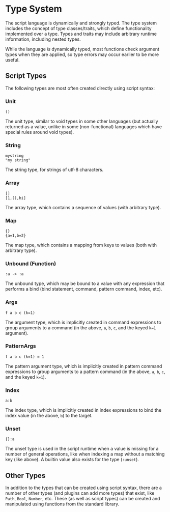 # Type System

The script language is dynamically and strongly typed. The type system includes
the concept of type classes/traits, which define functionality implemented over
a type. Types and traits may include arbitrary runtime information, including
nested types.

While the language _is_ dynamically typed, most functions check argument types
when they are applied, so type errors may occur earlier to be more useful.

## Script Types
The following types are most often created directly using script syntax:

### Unit
```ergo
()
```
The unit type, similar to void types in some other languages (but actually
returned as a value, unlike in some (non-functional) languages which have
special rules around void types).

### String
```ergo
mystring
"my string"
```
The string type, for strings of utf-8 characters.

### Array
```ergo
[]
[1,(),hi]
```
The array type, which contains a sequence of values (with arbitrary type).

### Map
```ergo
{}
{a=1,b=2}
```
The map type, which contains a mapping from keys to values (both with arbitrary
type).

### Unbound (Function)
```ergo
:a -> :a
```
The unbound type, which may be bound to a value with any expression that
performs a bind (bind statement, command, pattern command, index, etc).

### Args
```ergo
f a b c (k=1)
```
The argument type, which is implicitly created in command expressions to group
arguments to a command (in the above, `a`, `b`, `c`, and the keyed `k=1`
argument).

### PatternArgs
```ergo
f a b c (k=1) = 1
```
The pattern argument type, which is implicitly created in pattern command
expressions to group arguments to a pattern command (in the above, `a`, `b`,
`c`, and the keyed `k=1`).

### Index
```ergo
a:b
```
The index type, which is implicitly created in index expressions to bind the
index value (in the above, `b`) to the target.

### Unset
```ergo
{}:a
```
The unset type is used in the script runtime when a value is missing for a
number of general operations, like when indexing a map without a matching key
(like above). A builtin value also exists for the type (`:unset`).

## Other Types
In addition to the types that can be created using script syntax, there are a
number of other types (and plugins can add more types) that exist, like `Path`,
`Bool`, `Number`, etc. These (as well as script types) can be created and
manipulated using functions from the standard library.
